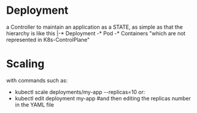 # Deployment
a Controller to maintain an application as a STATE, as simple as that
the hierarchy is like this
|-* Deployment
  -* Pod
    -* Containers "which are not represented in K8s-ControlPlane"
    
# Scaling
with commands such as:
* kubectl scale deployments/my-app --replicas=10
or:
* kubectl edit deployment my-app #and then editing the replicas number in the YAML file
